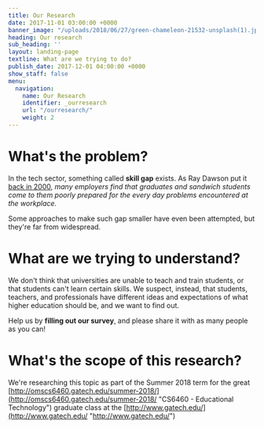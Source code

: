 ```yaml
---
title: Our Research
date: 2017-11-01 03:00:00 +0000
banner_image: "/uploads/2018/06/27/green-chameleon-21532-unsplash(1).jpg"
heading: Our research
sub_heading: ''
layout: landing-page
textline: What are we trying to do?
publish_date: 2017-12-01 04:00:00 +0000
show_staff: false
menu:
  navigation:
    name: Our Research
    identifier: _ourresearch
    url: "/ourresearch/"
    weight: 2
---
```

# What's the problem?

In the tech sector, something called **skill gap** exists. As Ray Dawson put it [back in 2000](https://www2.seas.gwu.edu/\~mlancast/cs254/ppt/p209-dawson.pdf), _many employers find that graduates and sandwich students come
to them  poorly prepared for the every day problems encountered at the workplace._

Some approaches to make such gap smaller have even been attempted, but they're far from widespread.

# What are we trying to understand?

We don't think that universities are unable to teach and train students, or that students can't learn certain skills. We suspect, instead, that students, teachers, and professionals have different ideas and expectations of what higher education should be, and we want to find out.

Help us by **filling out our survey**, and please share it with as many people as you can!

# What's the scope of this research?

We're researching this topic as part of the Summer 2018 term for the great [http://omscs6460.gatech.edu/summer-2018/](http://omscs6460.gatech.edu/summer-2018/ "CS6460 - Educational Technology") graduate class at the [http://www.gatech.edu/](http://www.gatech.edu/ "http://www.gatech.edu/")